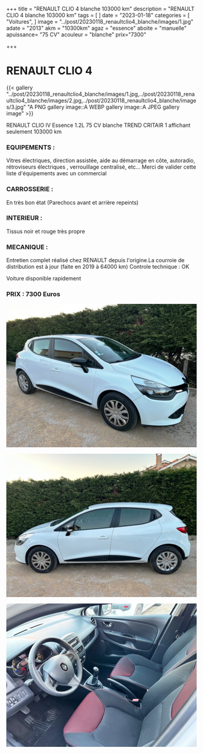 +++
title = "RENAULT CLIO 4 blanche 103000 km"
description = "RENAULT CLIO 4 blanche 103000 km"
tags = [
]
date = "2023-01-18"
categories = [
    "Voitures",
]
image = "../post/20230118_renaultclio4_blanche/images/1.jpg"
adate = "2013"
akm = "10300km"
agaz = "essence"
aboite = "manuelle"
apuissance= "75 CV"
acouleur = "blanche"
prix="7300"

+++

# RENAULT CLIO 4

{{< gallery "../post/20230118_renaultclio4_blanche/images/1.jpg,../post/20230118_renaultclio4_blanche/images/2.jpg,../post/20230118_renaultclio4_blanche/images/3.jpg" "A PNG gallery image::A WEBP gallery image::A JPEG gallery image" >}}


RENAULT CLIO IV Essence 1.2L 75 CV blanche TREND  CRITAIR 1 affichant seulement 103000 km

### EQUIPEMENTS :
Vitres électriques, direction assistée, aide au démarrage en côte, autoradio, rétroviseurs électriques , verrouillage centralisé, etc...
Merci de valider cette liste d'équipements avec un commercial

### CARROSSERIE :
En très bon état (Parechocs avant et arrière repeints)

### INTERIEUR :
Tissus noir et rouge très propre

### MECANIQUE :
Entretien complet réalisé chez RENAULT depuis l'origine.La courroie de distribution est à jour (faite en 2019 à 64000 km)
Controle technique : OK

Voiture disponible rapidement


### PRIX : 7300 Euros


<!-- more -->


![](images/1.jpg)

![](images/2.jpg)

![](images/3.jpg)

